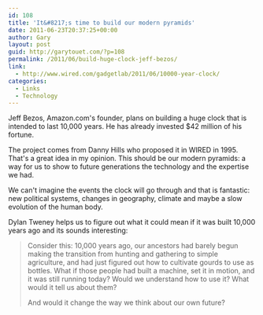 ```yaml
---
id: 108
title: 'It&#8217;s time to build our modern pyramids'
date: 2011-06-23T20:37:25+00:00
author: Gary
layout: post
guid: http://garytouet.com/?p=108
permalink: /2011/06/build-huge-clock-jeff-bezos/
link:
  - http://www.wired.com/gadgetlab/2011/06/10000-year-clock/
categories:
  - Links
  - Technology
---
```

Jeff Bezos, Amazon.com's founder, plans on building a huge clock that is intended to last 10,000 years. He has already invested $42 million of his fortune.

The project comes from Danny Hills who proposed it in WIRED in 1995. That's a great idea in my opinion. This should be our modern pyramids: a way for us to show to future generations the technology and the expertise we had.

We can't imagine the events the clock will go through and that is fantastic: new political systems, changes in geography, climate and maybe a slow evolution of the human body.

Dylan Tweney helps us to figure out what it could mean if it was built 10,000 years ago and its sounds interesting:
<blockquote>Consider this: 10,000 years ago, our ancestors had barely begun making the transition from hunting and gathering to simple agriculture, and had just figured out how to cultivate gourds to use as bottles. What if those people had built a machine, set it in motion, and it was still running today? Would we understand how to use it? What would it tell us about them?

And would it change the way we think about our own future?</blockquote>